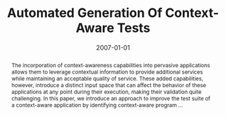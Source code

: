 ---
title: "Automated Generation Of Context-Aware Tests"
abstract: "The incorporation of context-awareness capabilities into pervasive applications allows them to leverage contextual information to provide additional services while maintaining an acceptable quality of service. These added capabilities, however, introduce a distinct input space that can affect the behavior of these applications at any point during their execution, making their validation quite challenging. In this paper, we introduce an approach to improve the test suite of a context-aware application by identifying context-aware program …"
date: 2007-01-01
venue: "29th International Conference on Software Engineering (ICSE 2007), Minneapolis, MN, USA, May 20-26, 2007"
paperurl: https://ieeexplore.ieee.org/abstract/document/4222602/
authors: "Zhimin Wang, Sebastian G. Elbaum and David S. Rosenblum"
awards: ""
---